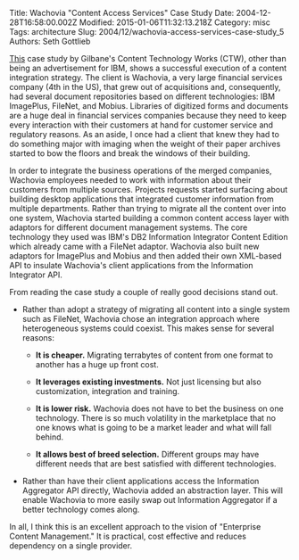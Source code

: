 Title: Wachovia &quot;Content Access Services&quot; Case Study
Date: 2004-12-28T16:58:00.002Z
Modified: 2015-01-06T11:32:13.218Z
Category: misc
Tags: architecture
Slug: 2004/12/wachovia-access-services-case-study_5
Authors: Seth Gottlieb

[This](http://www.gilbane.com/case_studies/wachovia_case_study.html) case study by Gilbane's Content Technology Works (CTW), other than being an advertisement for IBM, shows a successful execution of a content integration strategy. The client is Wachovia, a very large financial services company (4th in the US), that grew out of acquisitions and, consequently, had several document repositories based on different technologies: IBM ImagePlus, FileNet, and Mobius. Libraries of digitized forms and documents are a huge deal in financial services companies because they need to keep every interaction with their customers at hand for customer service and regulatory reasons. As an aside, I once had a client that knew they had to do something major with imaging when the weight of their paper archives started to bow the floors and break the windows of their building.  
  

In order to integrate the business operations of the merged companies, Wachovia employees needed to work with information about their customers from multiple sources. Projects requests started surfacing about building desktop applications that integrated customer information from multiple departments. Rather than trying to migrate all the content over into one system, Wachovia started building a common content access layer with adaptors for different document management systems. The core technology they used was IBM's DB2 Information Integrator Content Edition which already came with a FileNet adaptor. Wachovia also built new adaptors for ImagePlus and Mobius and then added their own XML-based API to insulate Wachovia's client applications from the Information Integrator API.  
  

From reading the case study a couple of really good decisions stand out.  
  

*   Rather than adopt a strategy of migrating all content into a single system such as FileNet, Wachovia chose an integration approach where heterogeneous systems could coexist. This makes sense for several reasons:  
      
    
    
    *   __It is cheaper.__ Migrating terrabytes of content from one format to another has a huge up front cost.  
          
        
    *   __It leverages existing investments.__ Not just licensing but also customization, integration and training.  
          
        
    *   __It is lower risk.__ Wachovia does not have to bet the business on one technology. There is so much volatility in the marketplace that no one knows what is going to be a market leader and what will fall behind.  
          
        
    *   __It allows best of breed selection.__ Different groups may have different needs that are best satisfied with different technologies.  
          
        
    
    
      
      
    
*   Rather than have their client applications access the Information Aggregator API directly, Wachovia added an abstraction layer. This will enable Wachovia to more easily swap out Information Aggregator if a better technology comes along.  
      
    

  
  
In all, I think this is an excellent approach to the vision of "Enterprise Content Management." It is practical, cost effective and reduces dependency on a single provider.  
  
